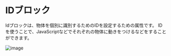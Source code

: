 # IDブロック

Idブロックは、物体を個別に識別するためのIDを設定するための属性です。
IDを使うことで、JavaScriptなどでそれぞれの物体に動きをつけるなどをすることができます。

![image](https://github.com/levelenter/blockvrock_doc/assets/43167728/cdb537bd-98b0-4722-9516-4f7e173b1c0a)


